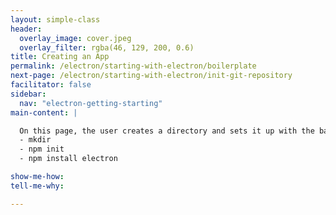 ```yaml
---
layout: simple-class
header:
  overlay_image: cover.jpeg
  overlay_filter: rgba(46, 129, 200, 0.6)
title: Creating an App
permalink: /electron/starting-with-electron/boilerplate
next-page: /electron/starting-with-electron/init-git-repository
facilitator: false
sidebar:
  nav: "electron-getting-starting"
main-content: |

  On this page, the user creates a directory and sets it up with the basic structure of any Electron App.
  - mkdir
  - npm init
  - npm install electron

show-me-how:
tell-me-why:

---
```

